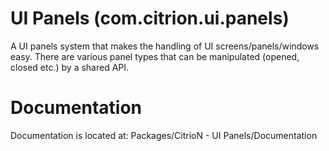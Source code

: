 # UI Panels (com.citrion.ui.panels)

A UI panels system that makes the handling of UI screens/panels/windows easy. 
There are various panel types that can be manipulated (opened, closed etc.) by a shared API.

# Documentation

Documentation is located at:
Packages/CitrioN - UI Panels/Documentation